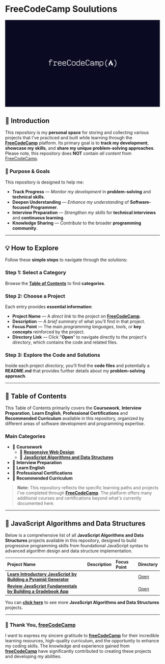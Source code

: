 # FreeCodeCamp Soulutions

![FreeCodeCamp logo](./image/freecodecamp-logo.png)

## 📗 **Introduction**

This repository is my **personal space** for storing and collecting various projects that I've practiced and built while learning through the [**FreeCodeCamp**](https://www.freecodecamp.org/learn) platform. Its primary goal is to **track my development**, **showcase my skills**, and **share my unique problem-solving approaches**. Please note, this repository does **NOT** contain *all content* from [FreeCodeCamp](https://www.freecodecamp.org/learn).

### 🎯 **Purpose & Goals**
This repository is designed to help me:

* **Track Progress** — *Monitor my development* in **problem-solving** and **technical skills**.
* **Deepen Understanding** — *Enhance my understanding* of **Software-focused Programmer**.
* **Interview Preparation** — *Strengthen my skills* for **technical interviews** and **continuous learning**.
* **Knowledge Sharing** — *Contribute* to the broader **programming community**.

---

## 💡 **How to Explore**

Follow these **simple steps** to navigate through the solutions:

### **Step 1: Select a Category**

Browse the [**Table of Contents**](#-table-of-contents) to find **categories**.

### **Step 2: Choose a Project**

Each entry provides **essential information**:

* **Project Name** — A *direct link* to the project on [**FreeCodeCamp**](https://www.freecodecamp.org/learn).
* **Description** — A *brief summary* of what you'll find in that project.
* **Focus Point** — The main *programming languages*, *tools*, or **key concepts** reinforced by the project.
* **Directory Link** — Click "**Open**" to navigate directly to the project's *directory*, which contains the code and related files.

### **Step 3: Explore the Code and Solutions**

Inside each project *directory*, you'll find the **code files** and potentially a **README.md** that provides further details about my **problem-solving approach**.

---
## 📖 **Table of Contents**

This Table of Contents primarily covers the **Coursework**, **Interview Preparation**, **Learn English**, **Professional Certifications** and **Recommended Curriculum** available in this repository, organized by different areas of software development and programming expertise.

### Main Categories

* 📁 **Coursework**
  * 📂 [**Responsive Web Design**](./coursework/responsive-web-design/)
  * 📂 [**JavaScript Algorithms and Data Structures**](./coursework/javaScript-algorithms-and-data-structures/)
* 📁 **Interview Preparation**
* 📁 **Learn English**
* 📁 **Professional Certifications**
* 📁 **Recommended Curriculum**

> **Note:** This repository reflects the specific learning paths and projects I've completed through **[FreeCodeCamp](https://www.freecodecamp.org/learn)**. The platform offers many additional courses and certifications beyond what's currently documented here.

---

## 📂 **JavaScript Algorithms and Data Structures**

Below is a comprehensive list of all **JavaScript Algorithms and Data Structures** projects available in this repository, designed to build progressive programming skills from foundational JavaScript syntax to advanced algorithm design and data structure implementation.

| Project Name | Description | Focus Point | Directory |
| :------------------------- | :------------------------------------------------------------------------------------------------------------------------------------------------------------------------------------------- | :---------------------------------- | :---------------------- |
|[**Learn Introductory JavaScript by Building a Pyramid Generator**](https://www.freecodecamp.org/learn/javascript-algorithms-and-data-structures-v8/learn-introductory-javascript-by-building-a-pyramid-generator/step-1) | | | [Open](./coursework/javaScript-algorithms-and-data-structures/learn-introductory-javascript-by-building-a-pyramid-generator/) |
| [**Review JavaScript Fundamentals by Building a Gradebook App**](https://www.freecodecamp.org/learn/javascript-algorithms-and-data-structures-v8/review-js-fundamentals-by-building-a-gradebook-app/step-1) | | | [Open](./coursework/javaScript-algorithms-and-data-structures/review-javascript-fundamentals-by-building-a-gradebook-app/) |

You can [**click here**](./coursework/javaScript-algorithms-and-data-structures/) to see more **JavaScript Algorithms and Data Structures** projects.

---

### 🙏 **Thank You, [freeCodeCamp](https://www.freecodecamp.org/learn)**

I want to express my sincere gratitude to **[freeCodeCamp](https://www.freecodecamp.org/learn)** for their incredible learning resources, high-quality curriculum, and the opportunity to enhance my coding skills. The knowledge and experience gained from **[freeCodeCamp](https://www.freecodecamp.org/learn)** have significantly contributed to creating these projects and developing my abilities.